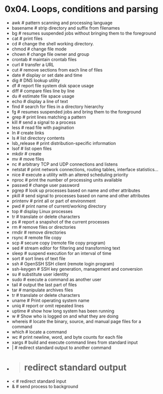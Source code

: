 # 0x04. Loops, conditions and parsing

* awk # pattern scanning and processing language
* basename # strip directory and suffix from filenames
* bg # resumes suspended jobs without bringing them to the foreground
* cat # print files
* cd # change the shell working directory.
* chmod # change file mode
* chown # change file owner and group
* crontab # maintain crontab files
* curl # transfer a URL
* cut # remove sections from each line of files
* date # display or set date and time
* dig # DNS lookup utility
* df # report file system disk space usage
* diff # compare files line by line
* du # estimate file space usage
* echo # display a line of text
* find # search for files in a directory hierarchy
* fg # resumes suspended jobs and bring them to the foreground
* grep # print lines matching a pattern
* kill # send a signal to a process
* less # read file with pagination
* ln # create links
* ls # list directory contents
* lsb_release # print distribution-specific information
* lsof # list open files
* mkdir # create
* mv # move files
* nc # arbitrary TCP and UDP connections and listens
* netstat # print network connections, routing tables, interface statistics...
* nice # execute a utility with an altered scheduling priority
* nproc # print the number of processing units available
* passwd # change user password
* pgrep # look up processes based on name and other attributes
* pkill # send signal to processes based on name and other attributes
* printenv # print all or part of environment
* pwd # print name of current/working directory
* top # display Linux processes
* tr # translate or delete characters
* ps # report a snapshot of the current processes
* rm # remove files or directories
* rmdir # remove directories
* rsync # remote file copy
* scp # secure copy (remote file copy program)
* sed # stream editor for filtering and transforming text
* sleep # suspend execution for an interval of time
* sort # sort lines of text file
* ssh # OpenSSH SSH client (remote login program)
* ssh-keygen # SSH key generation, management and conversion
* su # substitute user identity
* sudo # execute a command as another user
* tail # output the last part of files
* tar # manipulate archives files
* tr # translate or delete characters
* uname # Print operating system name
* uniq # report or omit repeated lines
* uptime # show how long system has been running
* w # Show who is logged on and what they are doing
* whereis # locate the binary, source, and manual page files for a command
* which # locate a command
* wc # print newline, word, and byte counts for each file
* xargs # build and execute command lines from standard input
* | # redirect standard output to another command
* > # redirect standard output
* < # redirect standard input
* & # send process to background
